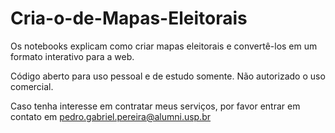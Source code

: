 # Cria-o-de-Mapas-Eleitorais
Os notebooks explicam como criar mapas eleitorais e convertê-los em um formato interativo para a web.

Código aberto para uso pessoal e de estudo somente. Não autorizado o uso comercial. 

Caso tenha interesse em contratar meus serviços, por favor entrar em contato em pedro.gabriel.pereira@alumni.usp.br
